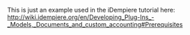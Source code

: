 This is just an example used in the iDempiere tutorial here: http://wiki.idempiere.org/en/Developing_Plug-Ins_-_Models,_Documents_and_custom_accounting#Prerequisites